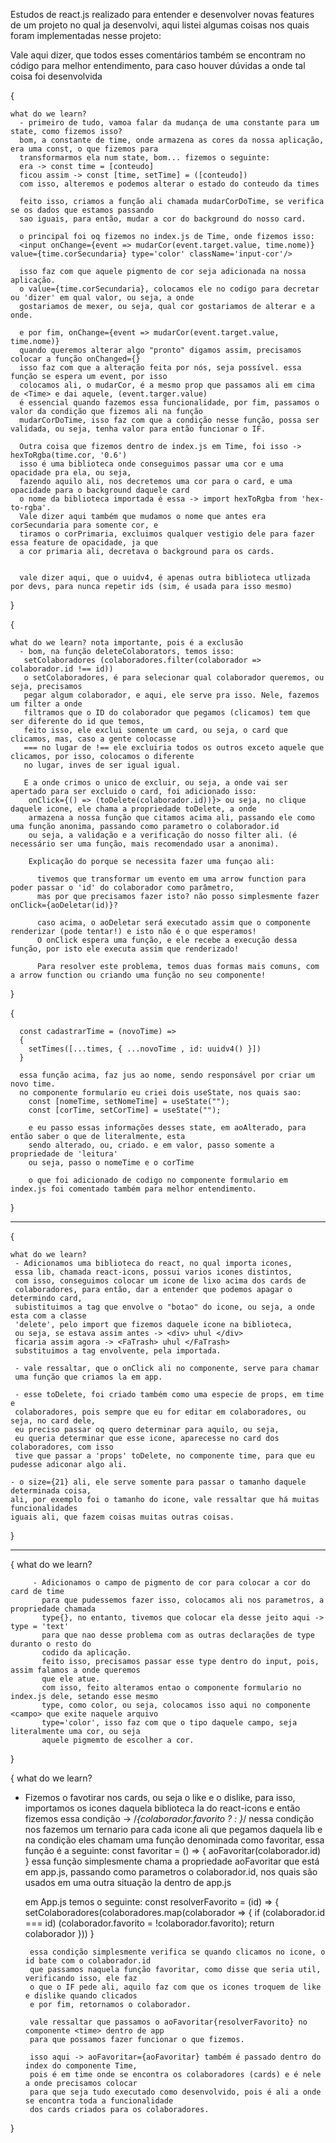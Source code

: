 Estudos de react.js realizado para entender e desenvolver novas features de um projeto no qual ja desenvolvi, aqui listei algumas coisas nos quais foram implementadas nesse projeto:

  Vale aqui dizer, que todos esses comentários também se encontram no código para melhor entendimento, para caso houver dúvidas a onde tal coisa foi desenvolvida

{

    what do we learn?
      - primeiro de tudo, vamoa falar da mudança de uma constante para um state, como fizemos isso?
      bom, a constante de time, onde armazena as cores da nossa aplicação, era uma const, o que fizemos para 
      transformarmos ela num state, bom... fizemos o seguinte:
      era -> const time = [conteudo]
      ficou assim -> const [time, setTime] = ([conteudo])
      com isso, alteremos e podemos alterar o estado do conteudo da times

      feito isso, criamos a função ali chamada mudarCorDoTime, se verifica se os dados que estamos passando
      sao iguais, para então, mudar a cor do background do nosso card.

      o principal foi oq fizemos no index.js de Time, onde fizemos isso:
      <input onChange={event => mudarCor(event.target.value, time.nome)} value={time.corSecundaria} type='color' className='input-cor'/> 

      isso faz com que aquele pigmento de cor seja adicionada na nossa aplicação.
      o value={time.corSecundaria}, colocamos ele no codigo para decretar ou 'dizer' em qual valor, ou seja, a onde
      gostariamos de mexer, ou seja, qual cor gostariamos de alterar e a onde.

      e por fim, onChange={event => mudarCor(event.target.value, time.nome)}
      quando queremos alterar algo "pronto" digamos assim, precisamos colocar a função onChanged={}
      isso faz com que a alteração feita por nós, seja possível. essa função se espera um event, por isso
      colocamos ali, o mudarCor, é a mesmo prop que passamos ali em cima de <Time> e dai aquele, (event.targer.value)
      é essencial quando fazemos essa funcionalidade, por fim, passamos o valor da condição que fizemos ali na função
      mudarCorDoTime, isso faz com que a condição nesse função, possa ser validada, ou seja, tenha valor para então funcionar o IF.

      Outra coisa que fizemos dentro de index.js em Time, foi isso -> hexToRgba(time.cor, '0.6')  
      isso é uma biblioteca onde conseguimos passar uma cor e uma opacidade pra ela, ou seja,
      fazendo aquilo ali, nos decretemos uma cor para o card, e uma opacidade para o background daquele card
      o nome da biblioteca importada é essa -> import hexToRgba from 'hex-to-rgba'.
      Vale dizer aqui também que mudamos o nome que antes era corSecundaria para somente cor, e
      tiramos o corPrimaria, excluimos qualquer vestigio dele para fazer essa feature de opacidade, ja que
      a cor primaria ali, decretava o background para os cards.


      vale dizer aqui, que o uuidv4, é apenas outra biblioteca utlizada por devs, para nunca repetir ids (sim, é usada para isso mesmo)
 
}

{

    what do we learn? nota importante, pois é a exclusão
      - bom, na função deleteColaborators, temos isso:
       setColaboradores (colaboradores.filter(colaborador => colaborador.id !== id))
       o setColaboradores, é para selecionar qual colaborador queremos, ou seja, precisamos
       pegar algum colaborador, e aqui, ele serve pra isso. Nele, fazemos um filter a onde
       filtramos que o ID do colaborador que pegamos (clicamos) tem que ser diferente do id que temos,
       feito isso, ele exclui somente um card, ou seja, o card que clicamos, mas, caso a gente colocasse
       === no lugar de !== ele excluiria todos os outros exceto aquele que clicamos, por isso, colocamos o diferente
       no lugar, inves de ser igual igual.

       E a onde crimos o unico de excluir, ou seja, a onde vai ser apertado para ser excluido o card, foi adicionado isso:
        onClick={() => (toDelete(colaborador.id))}> ou seja, no clique daquele icone, ele chama a propriedade toDelete, a onde
        armazena a nossa função que citamos acima ali, passando ele como uma função anonima, passando como parametro o colaborador.id
        ou seja, a validação e a verificação do nosso filter ali. (é necessário ser uma função, mais recomendado usar a anonima).

        Explicação do porque se necessita fazer uma funçao ali:

          tivemos que transformar um evento em uma arrow function para poder passar o 'id' do colaborador como parâmetro,
          mas por que precisamos fazer isto? não posso simplesmente fazer onClick={aoDeletar(id)}?

          caso acima, o aoDeletar será executado assim que o componente renderizar (pode tentar!) e isto não é o que esperamos!
          O onClick espera uma função, e ele recebe a execução dessa função, por isto ele executa assim que renderizado!

          Para resolver este problema, temos duas formas mais comuns, com a arrow function ou criando uma função no seu componente!

}

{

      const cadastrarTime = (novoTime) => 
      {
        setTimes([...times, { ...novoTime , id: uuidv4() }])
      }

      essa função acima, faz jus ao nome, sendo responsável por criar um novo time.
      no componente formulario eu criei dois useState, nos quais sao:
        const [nomeTime, setNomeTime] = useState("");
        const [corTime, setCorTime] = useState("");

        e eu passo essas informações desses state, em aoAlterado, para então saber o que de literalmente, esta
        sendo alterado, ou, criado. e em valor, passo somente a propriedade de 'leitura'
        ou seja, passo o nomeTime e o corTime

        o que foi adicionado de codigo no componente formulario em index.js foi comentado também para melhor entendimento.

}


-------------------------------------------------------------------------------------------------------------


{

    what do we learn?
     - Adicionamos uma biblioteca do react, no qual importa icones, 
     essa lib, chamada react-icons, possui varios icones distintos,
     com isso, conseguimos colocar um icone de lixo acima dos cards de 
     colaboradores, para então, dar a entender que podemos apagar o determindo card,
     subistituimos a tag que envolve o "botao" do icone, ou seja, a onde esta com a classe
     'delete', pelo import que fizemos daquele icone na biblioteca,
     ou seja, se estava assim antes -> <div> uhul </div>
     ficaria assim agora -> <FaTrash> uhul </FaTrash>
     substituimos a tag envolvente, pela importada.

     - vale ressaltar, que o onClick ali no componente, serve para chamar
     uma função que criamos la em app.

     - esse toDelete, foi criado também como uma especie de props, em time e 
     colaboradores, pois sempre que eu for editar em colaboradores, ou seja, no card dele,
     eu preciso passar oq quero determinar para aquilo, ou seja,
     eu queria determinar que esse icone, aparecesse no card dos colaboradores, com isso
     tive que passar a 'props' toDelete, no componente time, para que eu pudesse adiconar algo ali.

    - o size={21} ali, ele serve somente para passar o tamanho daquele determinada coisa,
    ali, por exemplo foi o tamanho do icone, vale ressaltar que há muitas funcionalidades
    iguais ali, que fazem coisas muitas outras coisas.
} 

-----------------------------------------------------------------------------------------------------------

{
    what do we learn?
    
         - Adicionamos o campo de pigmento de cor para colocar a cor do card de time
           para que pudessemos fazer isso, colocamos ali nos parametros, a propriedade chamada
           type{}, no entanto, tivemos que colocar ela desse jeito aqui -> type = 'text'
           para que nao desse problema com as outras declarações de type duranto o resto do 
           codido da aplicação.
           feito isso, precisamos passar esse type dentro do input, pois, assim falamos a onde queremos
           que ele atue.
           com isso, feito alteramos entao o componente formulario no index.js dele, setando esse mesmo
           type, como color, ou seja, colocamos isso aqui no componente <campo> que exite naquele arquivo
           type='color', isso faz com que o tipo daquele campo, seja literalmente uma cor, ou seja
           aquele pigmemto de escolher a cor.
}


{
  what do we learn?
  
   - Fizemos o favotirar nos cards, ou seja o like e o dislike, para isso,
       importamos os icones daquela biblioteca la do react-icons e então fizemos essa
       condição -> /*{colaborador.favorito ? <GoHeartFill size={25} onClick={favoritar} /> 
       : <GoHeart size={25} onClick={favoritar}/>}*/
        nessa condição nos fazemos um ternario para cada icone ali que pegamos daquela lib
        e na condição eles chamam uma função denominada como favoritar, essa função é a seguinte:
          const favoritar = () =>
          {
            aoFavoritar(colaborador.id)
          }
        essa função simplesmente chama a propriedade aoFavoritar que está em app.js, passando como parametros
        o colaborador.id, nos quais são usados em uma outra situação la dentro de app.js

        em App.js temos o seguinte:
          const resolverFavorito = (id) => 
          {
            setColaboradores(colaboradores.map(colaborador => {
            if (colaborador.id === id) (colaborador.favorito = !colaborador.favorito);
            return colaborador
            })) 
          }

          essa condição simplesmente verifica se quando clicamos no icone, o id bate com o colaborador.id
          que passamos naquela função favoritar, como disse que seria util, verificando isso, ele faz
          o que o IF pede ali, aquilo faz com que os icones troquem de like e dislike quando clicados
          e por fim, retornamos o colaborador.

          vale ressaltar que passamos o aoFavoritar{resolverFavorito} no componente <time> dentro de app
          para que possamos fazer funcionar o que fizemos.
           
          isso aqui -> aoFavoritar={aoFavoritar} também é passado dentro do index do componente Time,
          pois é em time onde se encontra os colaboradores (cards) e é nele a onde precisamos colocar 
          para que seja tudo executado como desenvolvido, pois é ali a onde se encontra toda a funcionalidade
          dos cards criados para os colaboradores.

}
